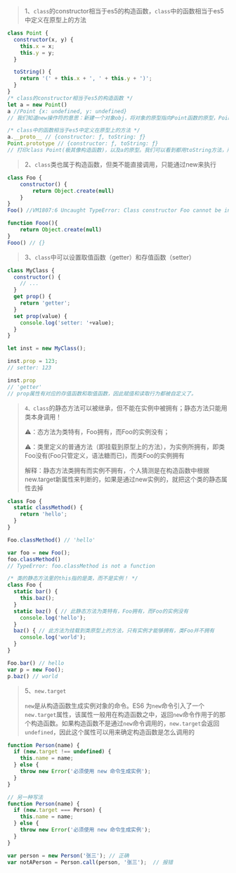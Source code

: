 > 1、`class`的constructor相当于es5的构造函数，`class`中的函数相当于es5中定义在原型上的方法

```javascript
class Point {
  constructor(x, y) {
    this.x = x;
    this.y = y;
  }

  toString() {
    return '(' + this.x + ', ' + this.y + ')';
  }
}
/* class的constructor相当于es5的构造函数 */
let a = new Point()
a //Point {x: undefined, y: undefined}
// 我们知道new操作符的意思：新建一个对象obj，将对象的原型指向Point函数的原型，Point.call(obj), 最后返回obj对象；根据打印的a我们可以对比知道class的constructor就相当于es5的构造函数！

/* class中的函数相当于es5中定义在原型上的方法 */
a.__proto__ // {constructor: ƒ, toString: ƒ}
Point.prototype // {constructor: ƒ, toString: ƒ}
// 打印class Point(极其像构造函数)，以及a的原型。我们可以看到都用toString方法，所以class里定义的方法都是定义到类（构造函数）的原型上
```

> 2、`class`类也属于构造函数，但类不能直接调用，只能通过new来执行

```javascript
class Foo {
    constructor() {
        return Object.create(null)
    }
}
Foo() //VM1807:6 Uncaught TypeError: Class constructor Foo cannot be invoked without 'new'

function Fooo(){
    return Object.create(null)
}
Fooo() // {}
```

> 3、`class`中可以设置取值函数（getter）和存值函数（setter）

```javascript
class MyClass {
  constructor() {
    // ...
  }
  get prop() {
    return 'getter';
  }
  set prop(value) {
    console.log('setter: '+value);
  }
}

let inst = new MyClass();

inst.prop = 123;
// setter: 123

inst.prop
// 'getter'
// prop属性有对应的存值函数和取值函数，因此赋值和读取行为都被自定义了。
```

> `4、class`的静态方法可以被继承，但不能在实例中被拥有；静态方法只能用类本身调用！
>
> ⚠️：态方法为类特有，Foo拥有，而Foo的实例没有；
>
> ⚠️：类里定义的普通方法（即挂载到原型上的方法），为实例所拥有，即类Foo没有(Foo只管定义，语法糖而已)，而类Foo的实例拥有
>
> 解释：静态方法类拥有而实例不拥有，个人猜测是在构造函数中根据new.target新属性来判断的，如果是通过new实例的，就把这个类的静态属性去掉

```javascript
class Foo {
  static classMethod() {
    return 'hello';
  }
}

Foo.classMethod() // 'hello'

var foo = new Foo();
foo.classMethod()
// TypeError: foo.classMethod is not a function

/* 类的静态方法里的this指的是类，而不是实例！ */
class Foo {
  static bar() {
    this.baz();
  }
  static baz() { // 此静态方法为类特有，Foo拥有，而Foo的实例没有
    console.log('hello');
  }
  baz() { // 此方法为挂载到类原型上的方法，只有实例才能够拥有，类Foo并不拥有
    console.log('world');
  }
}

Foo.bar() // hello
var p = new Foo();
p.baz() // world  
```

> 5、`new.target`
>
> `new`是从构造函数生成实例对象的命令。ES6 为`new`命令引入了一个`new.target`属性，该属性一般用在构造函数之中，返回`new`命令作用于的那个构造函数。如果构造函数不是通过`new`命令调用的，`new.target`会返回`undefined`，因此这个属性可以用来确定构造函数是怎么调用的

```javascript
function Person(name) {
  if (new.target !== undefined) {
    this.name = name;
  } else {
    throw new Error('必须使用 new 命令生成实例');
  }
}

// 另一种写法
function Person(name) {
  if (new.target === Person) {
    this.name = name;
  } else {
    throw new Error('必须使用 new 命令生成实例');
  }
}

var person = new Person('张三'); // 正确
var notAPerson = Person.call(person, '张三');  // 报错
```

